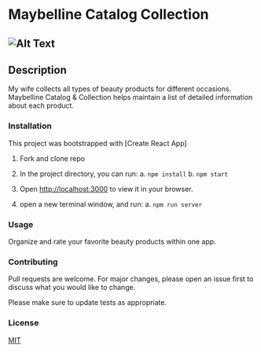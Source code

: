 # Maybelline Catalog Collection

## ![Alt Text](https://im4.ezgif.com/tmp/ezgif-4-fa22ece805.gif)

## Description

My wife collects all types of beauty products for different occasions. Maybelline Catalog & Collection helps maintain a list of detailed information about each product.


### Installation

This project was bootstrapped with [Create React App]

1. Fork and clone repo

2. In the project directory, you can run:
    a. `npm install`
    b. `npm start`

3. Open [http://localhost:3000](http://localhost:3000) to view it in your browser.

4. open a new terminal window, and run:
    a. `npm run server`

### Usage

Organize and rate your favorite beauty products within one app.

### Contributing

Pull requests are welcome. For major changes, please open an issue first to discuss what you would like to change.

Please make sure to update tests as appropriate.

### License

[MIT](https://choosealicense.com/licenses/mit/)